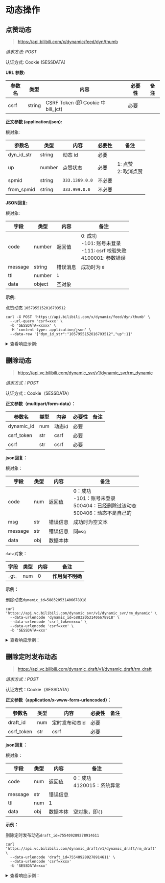 # 动态操作

## 点赞动态

> https://api.bilibili.com/x/dynamic/feed/dyn/thumb

*请求方法: POST*

认证方式: Cookie (SESSDATA)

**URL 参数:**

| 参数名 | 类型   | 内容   | 必要性 | 备注 |
| ------ | ------ | ------ | ------ | ---- |
| csrf   | string | CSRF Token (即 Cookie 中 bili_jct) | 必要 |  |

**正文参数 (application/json):**

根对象:

| 参数名     | 类型   | 内容     | 必要性 | 备注 |
| ---------- | ------ | -------- | ------ | ---- |
| dyn_id_str | string | 动态 id  | 必要   |      |
| up         | number | 点赞状态 | 必要   | 1: 点赞<br />2: 取消点赞 |
| spmid      | string | `333.1369.0.0` | 不必要 | |
| from_spmid | string | `333.999.0.0`  | 不必要 | |

**JSON回复:**

根对象:

| 字段 | 类型   | 内容 | 备注 |
| ---- | ------ | ---- | ---- |
| code | number | 返回值 | 0: 成功<br />-101: 账号未登录<br />-111: csrf 校验失败<br />4100001: 参数错误 |
| message | string | 错误消息 | 成功时为 `0` |
| ttl  | number | `1`  |      |
| data | object | 空对象 |    |

**示例:**

点赞动态 `1057955152016703512`

```shell
curl -X POST 'https://api.bilibili.com/x/dynamic/feed/dyn/thumb' \
  --url-query 'csrf=xxx' \
  -b 'SESSDATA=xxxxx' \
  -H 'content-type: application/json' \
  --data-raw '{"dyn_id_str":"1057955152016703512","up":1}'
```
<details>
<summary>查看响应示例:</summary>

```json
{
  "code": 0,
  "message": "0",
  "ttl": 1,
  "data": {}
}
```

</details>

## 删除动态

> <https://api.vc.bilibili.com/dynamic_svr/v1/dynamic_svr/rm_dynamic>

*请求方式：POST*

认证方式：Cookie（SESSDATA）

**正文参数（multipart/form-data）：**

| 参数名     | 类型 | 内容   | 必要性 | 备注 |
| ---------- | ---- | ------ | ------ | ---- |
| dynamic_id | num  | 动态id | 必要   |      |
| csrf_token | str  | csrf   | 必要   |      |
| csrf       | str  | csrf   | 必要   |      |

**json回复：**

根对象：

| 字段    | 类型 | 内容     | 备注                                                                                    |
| ------- | ---- | -------- | --------------------------------------------------------------------------------------- |
| code    | num  | 返回值   | 0：成功<br />-101：账号未登录<br />500404：已经删除过该动态<br />500406：动态不是自己的 |
| msg     | str  | 错误信息 | 成功时为空文本                                                                          |
| message | str  | 错误信息 | 同`msg`                                                                                 |
| data    | obj  | 数据本体 |                                                                                         |

`data`对象：

| 字段    | 类型 | 内容 | 备注             |
| ------- | ---- | ---- | ---------------- |
| \_gt\_  | num  | 0    | **作用尚不明确** |

**示例：**

删除动态`dynamic_id=588320531406678918`

```shell
curl 'https://api.vc.bilibili.com/dynamic_svr/v1/dynamic_svr/rm_dynamic' \
  --data-urlencode 'dynamic_id=588320531406678918' \
  --data-urlencode 'csrf_token=xxx' \
  --data-urlencode 'csrf=xxx' \
  -b 'SESSDATA=xxx'
```

<details>
<summary>查看响应示例：</summary>

```json
{
  "code": 0,
  "msg": "",
  "message": "",
  "data": {
    "_gt_": 0
  }
}
```

</details>

## 删除定时发布动态

> <https://api.vc.bilibili.com/dynamic_draft/v1/dynamic_draft/rm_draft>

*请求方式：POST*

认证方式：Cookie（SESSDATA）

**正文参数（application/x-www-form-urlencoded）：**

| 参数名     | 类型 | 内容           | 必要性 | 备注 |
| ---------- | ---- | -------------- | ------ | ---- |
| draft_id   | num  | 定时发布动态id | 必要   |      |
| csrf_token | str  | csrf           | 必要   |      |

**json回复：**

根对象：

| 字段    | 类型 | 内容     | 备注                           |
| ------- | ---- | -------- | ------------------------------ |
| code    | num  | 返回值   | 0：成功<br />4120015：系统异常 |
| message | str  | 错误信息 |                                |
| ttl     | num  | 1        |                                |
| data    | obj  | 数据本体 | 空对象，即`{}`                 |

**示例：**

删除定时发布动态`draft_id=755409289278914611`

```shell
curl 'https://api.vc.bilibili.com/dynamic_draft/v1/dynamic_draft/rm_draft' \
  --data-urlencode 'draft_id=755409289278914611' \
  --data-urlencode 'csrf=xxxx'
  -b 'SESSDATA=xxx'
```

<details>
<summary>查看响应示例：</summary>

```json
{
  "code": 0, 
  "message": "0", 
  "ttl": 1, 
  "data": {}
}
```

</details>
